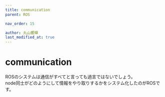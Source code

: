 ```yaml
---
title: communication
parent: ROS

nav_order: 15

author: 丸山響輝
last_modified_at: true
---
```


# **communication**

ROSのシステムは通信がすべてと言っても過言ではないでしょう。  
node同士がどのようにして情報をやり取りするかをシステム化したのがROSです。
